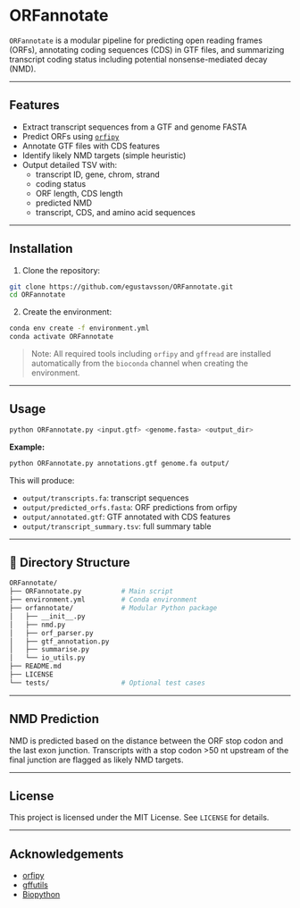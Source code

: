 # ORFannotate

`ORFannotate` is a modular pipeline for predicting open reading frames (ORFs), annotating coding sequences (CDS) in GTF files, and summarizing transcript coding status including potential nonsense-mediated decay (NMD).

---

## Features
- Extract transcript sequences from a GTF and genome FASTA
- Predict ORFs using [`orfipy`](https://github.com/urmi-21/orfipy)
- Annotate GTF files with CDS features
- Identify likely NMD targets (simple heuristic)
- Output detailed TSV with:
  - transcript ID, gene, chrom, strand
  - coding status
  - ORF length, CDS length
  - predicted NMD
  - transcript, CDS, and amino acid sequences

---

## Installation

1. Clone the repository:
```bash
git clone https://github.com/egustavsson/ORFannotate.git
cd ORFannotate
```

2. Create the environment:
```bash
conda env create -f environment.yml
conda activate ORFannotate
```

> Note: All required tools including `orfipy` and `gffread` are installed automatically from the `bioconda` channel when creating the environment.

---

## Usage

```bash
python ORFannotate.py <input.gtf> <genome.fasta> <output_dir>
```

**Example:**
```bash
python ORFannotate.py annotations.gtf genome.fa output/
```

This will produce:
- `output/transcripts.fa`: transcript sequences
- `output/predicted_orfs.fasta`: ORF predictions from orfipy
- `output/annotated.gtf`: GTF annotated with CDS features
- `output/transcript_summary.tsv`: full summary table

---

## 📁 Directory Structure
```bash
ORFannotate/
├── ORFannotate.py          # Main script
├── environment.yml         # Conda environment
├── orfannotate/            # Modular Python package
│   ├── __init__.py
│   ├── nmd.py
│   ├── orf_parser.py
│   ├── gtf_annotation.py
│   ├── summarise.py
│   └── io_utils.py
├── README.md
├── LICENSE
└── tests/                  # Optional test cases
```

---

## NMD Prediction
NMD is predicted based on the distance between the ORF stop codon and the last exon junction. Transcripts with a stop codon >50 nt upstream of the final junction are flagged as likely NMD targets.

---

## License
This project is licensed under the MIT License. See `LICENSE` for details.

---

## Acknowledgements
- [orfipy](https://github.com/urmi-21/orfipy)
- [gffutils](https://github.com/daler/gffutils)
- [Biopython](https://biopython.org/)
